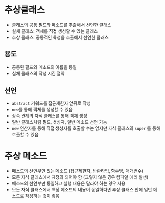 # 추상클래스

- 클래스의 공통 필드와 메소드를 추출해서 선언한 클래스
- 실체 클래스: 객체를 직접 생성할 수 있는 클래스
- 추상 클래스: 공통적인 특성을 추출해서 선언한 클래스

## 용도

- 공통된 필드와 메소드의 이름을 통일
- 실체 클래스의 작성 시간 절약

## 선언

- `abstract` 키워드를 접근제한자 앞뒤로 작성
- `new`를 통해 객체를 생성할 수 있음
- 상속 관계의 자식 클래스를 통해 객체 생성
- 일반 클래스처럼 필드, 생성자, 일반 메소드 선언 가능
- `new` 연산자를 통해 직접 생성자를 호출할 수는 없지만 자식 클래스의 `super` 를 통해 호출할 수 있음

# 추상 메소드

- 메소드의 선언부만 있는 메소드 (접근제한자, 반환타입, 함수명, 매개변수)
- 모든 자식 클래스에서 재정의 되어야 함 (그렇지 않은 경우 컴파일 에러 발생)
- 메소드의 선언부만 동일하고 실행 내용은 달라야 하는 경우 사용
- 모든 자식 클래스에서 특정 메소드의 내용이 동일하다면 추상 클래스 안에 일반 메소드로 작성하는 것이 좋음
